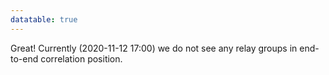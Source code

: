 ```yaml
---
datatable: true
---
```



Great! Currently (2020-11-12 17:00) we do not see any relay groups
in end-to-end correlation position.
